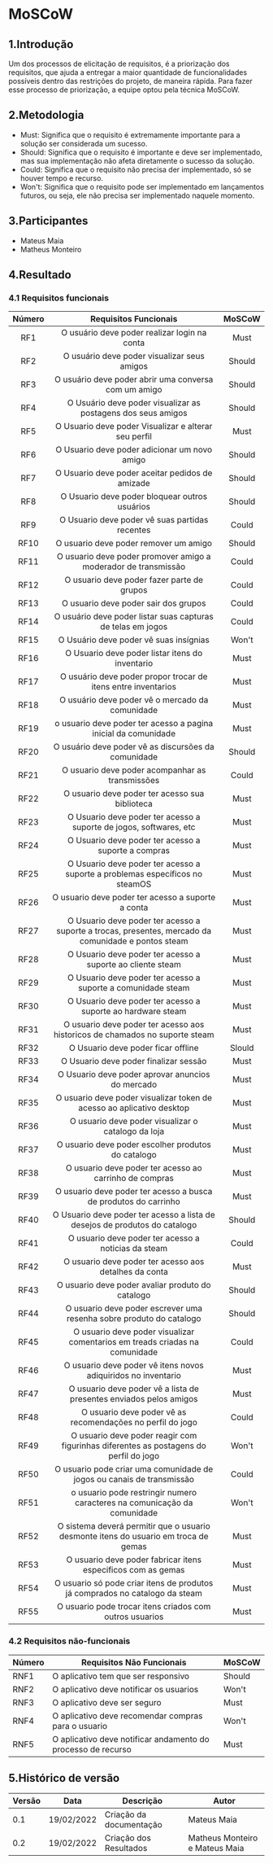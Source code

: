 # MoSCoW

## 1.Introdução

Um dos processos de elicitação de requisitos, é a priorização dos requisitos, que ajuda a entregar a maior quantidade de funcionalidades possíveis dentro das restrições do projeto, de maneira rápida. Para fazer esse processo de priorização, a equipe optou pela técnica MoSCoW.

## 2.Metodologia

- Must: Significa que o requisito é extremamente importante para a solução ser considerada um sucesso. 
- Should: Significa que o requisito é importante e deve ser implementado, mas sua implementação não afeta diretamente o sucesso da solução.
- Could: Significa que o requisito não precisa der implementado, só se houver tempo e recurso.
- Won't: Significa que o requisito pode ser implementado em lançamentos futuros, ou seja, ele não precisa ser implementado naquele momento.

## 3.Participantes

- Mateus Maia
- Matheus Monteiro


## 4.Resultado

### 4.1 Requisitos funcionais

| Número | Requisitos Funcionais                                         | MoSCoW |
| :------: | :--------------------------------------------------: | :------: |
| RF1    | O usuário deve poder realizar login na conta  | Must |
| RF2    | O usuário deve poder visualizar seus amigos | Should |
| RF3    | O usuário deve poder abrir uma conversa com um amigo | Should |
| RF4    | O Usuário deve poder visualizar as postagens dos seus amigos | Should |
| RF5    | O Usuario deve poder Visualizar e alterar seu perfil | Must |
| RF6    | O Usuario deve poder adicionar um novo amigo         | Should |
| RF7    | O Usuario deve poder aceitar pedidos de amizade      | Should |
| RF8    | O Usuario deve poder bloquear outros usuários        | Should |
| RF9    | O Usuario deve poder vê suas partidas recentes       | Could |
| RF10   | O usuario deve poder remover um amigo                | Should |
| RF11   | O usuario deve poder promover amigo a moderador de transmissão | Could |
| RF12   | O usuario deve poder fazer parte de grupos     | Could |
| RF13   | O usuario deve poder sair dos grupos    | Could |
| RF14   | O usuário deve poder listar suas capturas de telas em jogos | Could |
| RF15   | O Usuário deve poder vê suas insígnias | Won't |
| RF16   | O Usuario deve poder listar itens do inventario | Must |
| RF17   | O usuário deve poder propor trocar de itens entre inventarios | Must |
| RF18   | O usuário deve poder vê o mercado da comunidade | Must |
| RF19   | o usuario deve poder ter acesso a pagina inicial da comunidade | Must |
| RF20   | O usuário deve poder vê as discursões da comunidade | Should |
| RF21   | O usuario deve poder acompanhar as transmissões | Could |
| RF22   | O usuario deve poder ter acesso sua biblioteca |  Must |
| RF23   | O Usuario deve poder ter acesso a suporte de jogos, softwares, etc | Must |
| RF24   | O Usuario deve poder ter acesso a suporte a compras | Must |
| RF25   | O Usuario deve poder ter acesso a suporte a problemas específicos no steamOS| Must |
| RF26   | O usuario deve poder ter acesso a suporte a conta | Must |
| RF27   | O Usuario deve poder ter acesso a suporte a trocas, presentes, mercado da comunidade e pontos steam | Must |
| RF28   | O Usuario deve poder ter acesso a suporte ao cliente steam | Must |
| RF29   | O Usuario deve poder ter acesso a suporte a comunidade steam | Must |
| RF30   | O Usuario deve poder ter acesso a suporte ao hardware steam | Must |
| RF31   | O usuario deve poder ter acesso aos historicos de chamados no suporte steam | Must |
| RF32   | O Usuario deve poder ficar offline | Slould |
| RF33   | O Usuario deve poder finalizar sessão | Must |
| RF34   | O Usuario deve poder aprovar anuncios do mercado | Must |
| RF35   | O usuario deve poder visualizar token de acesso ao aplicativo desktop | Must |
| RF36   | O usuario deve poder visualizar o catalogo da loja | Must |
| RF37   | O usuario deve poder escolher produtos do catalogo | Must |
| RF38   | O usuario deve poder ter acesso ao carrinho de compras | Must |
| RF39   | O usuario deve poder ter acesso a busca de produtos do carrinho | Must |
| RF40   | O Usuario deve poder ter acesso a lista de desejos de produtos do catalogo | Should |
| RF41   | O usuario deve poder ter acesso a noticias da steam | Could |
| RF42   | O usuario deve poder ter acesso aos detalhes da conta | Must |
| RF43   | O usuario deve poder avaliar produto do catalogo | Should |
| RF44   | O usuario deve poder escrever uma resenha sobre produto do catalogo | Should |
| RF45   | O usuario deve poder visualizar comentarios em treads criadas na comunidade | Could |
| RF46   | O usuario deve poder vê itens novos adiquiridos no inventario | Must |
| RF47   | O usuario deve poder vê a lista de presentes enviados pelos amigos | Must |
| RF48   | O usuario deve poder vê as recomendações no perfil do jogo  | Could |
| RF49   | O usuario deve poder reagir com figurinhas diferentes as postagens do perfil do jogo | Won't |
| RF50   | O usuario pode criar uma comunidade de jogos ou canais de transmissão | Could |
| RF51   | o usuario pode restringir numero caracteres na comunicação da comunidade | Won't |
| RF52   | O sistema deverá permitir que o usuario desmonte itens do usuario em troca de gemas | Must |
| RF53   | O usuario deve poder fabricar itens especificos com as gemas | Must |
| RF54   | O usuario só pode criar itens de produtos já comprados no catalogo da steam | Must |
| RF55   | O usuario pode trocar itens criados com outros usuarios | Must |

### 4.2 Requisitos não-funcionais

| Número | Requisitos Não Funcionais                                         | MoSCoW |
| ------ | --------------------------------------------------| ------ |
| RNF1      | O aplicativo tem que ser responsivo | Should |
| RNF2      | O aplicativo deve notificar os usuarios | Won't |
| RNF3      | O aplicativo deve ser seguro     | Must |
| RNF4      | O aplicativo deve recomendar compras para o usuario| Won't |
| RNF5      | O aplicativo deve notificar andamento do processo de recurso | Must | 

## 5.Histórico de versão

</center>

| Versão | Data       | Descrição                                           | Autor        |
| ------ | ---------- | --------------------------------------------------- | ------------ |
| 0.1    | 19/02/2022 | Criação da documentação              | Mateus Maia |
| 0.2    | 19/02/2022 | Criação dos Resultados             | Matheus Monteiro e Mateus Maia |


</center>
